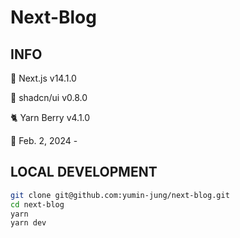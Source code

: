 # Next-Blog

## INFO

🚀 Next.js v14.1.0

🎨 shadcn/ui v0.8.0

🐈 Yarn Berry v4.1.0

📅 Feb. 2, 2024 -

## LOCAL DEVELOPMENT

```bash
git clone git@github.com:yumin-jung/next-blog.git
cd next-blog
yarn
yarn dev
```